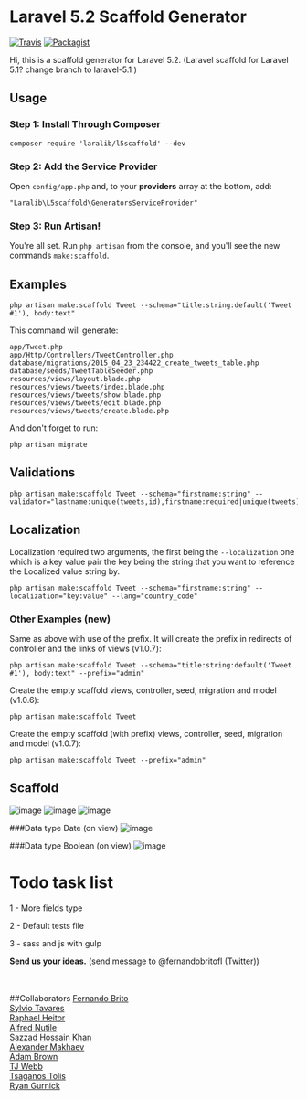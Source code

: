 # Laravel 5.2 Scaffold Generator
[![Travis](https://img.shields.io/travis/laralib/l5scaffold.svg?style=flat-square)](https://github.com/laralib/l5scaffold)
[![Packagist](https://img.shields.io/packagist/dt/laralib/l5scaffold.svg?style=flat-square)](https://packagist.org/packages/laralib/l5scaffold)

Hi, this is a scaffold generator for Laravel 5.2. (Laravel scaffold for Laravel 5.1? change branch to laravel-5.1 )


## Usage

### Step 1: Install Through Composer

```
composer require 'laralib/l5scaffold' --dev
```

### Step 2: Add the Service Provider

Open `config/app.php` and, to your **providers** array at the bottom, add:

```
"Laralib\L5scaffold\GeneratorsServiceProvider"
```

### Step 3: Run Artisan!

You're all set. Run `php artisan` from the console, and you'll see the new commands `make:scaffold`.

## Examples


```
php artisan make:scaffold Tweet --schema="title:string:default('Tweet #1'), body:text"
```
This command will generate:

```
app/Tweet.php
app/Http/Controllers/TweetController.php
database/migrations/2015_04_23_234422_create_tweets_table.php
database/seeds/TweetTableSeeder.php
resources/views/layout.blade.php
resources/views/tweets/index.blade.php
resources/views/tweets/show.blade.php
resources/views/tweets/edit.blade.php
resources/views/tweets/create.blade.php
```
And don't forget to run:

```
php artisan migrate
```

## Validations
```
php artisan make:scaffold Tweet --schema="firstname:string" --validator="lastname:unique(tweets,id),firstname:required|unique(tweets)"
```

## Localization
Localization required two arguments, the first being the `--localization` one which is a key value pair the key being the string that you want to reference the Localized value string by. 
```
php artisan make:scaffold Tweet --schema="firstname:string" --localization="key:value" --lang="country_code"
```

### Other Examples (new)

Same as above with use of the prefix. It will create the prefix in redirects of controller and the links of views (v1.0.7):
```
php artisan make:scaffold Tweet --schema="title:string:default('Tweet #1'), body:text" --prefix="admin"
```
Create the empty scaffold views, controller, seed, migration and model (v1.0.6):
```
php artisan make:scaffold Tweet
```
Create the empty scaffold (with prefix) views, controller, seed, migration and model (v1.0.7):
```
php artisan make:scaffold Tweet --prefix="admin"
```

## Scaffold
![image](http://i62.tinypic.com/11maveb.png)
![image](http://i58.tinypic.com/eqchat.png)
![image](http://i62.tinypic.com/20h7k8n.png)

###Data type Date (on view)
![image](http://i65.tinypic.com/29wooxl.png) 

###Data type Boolean (on view)
![image](http://i65.tinypic.com/afehl5.jpg)

# Todo task list
1 - More fields type

2 - Default tests file

3 - sass and js with gulp

**Send us your ideas.** (send message to @fernandobritofl (Twitter))


<br/><br/>
##Collaborators
 [Fernando Brito](https://github.com/fernandobritofl "fernandobritofl")
 <br/>[Sylvio Tavares](https://github.com/sylviot "Sylviot")
 <br/>[Raphael Heitor](https://github.com/raphaelheitor "raphaelheitor")
 <br/>[Alfred Nutile](https://github.com/alnutile "alnutile")
 <br/>[Sazzad Hossain Khan](https://github.com/itsazzad "itsazzad")
 <br/>[Alexander Makhaev](https://github.com/mankms "mankms")
 <br/>[Adam Brown](https://github.com/DeftNerd "DeftNerd")
 <br/>[TJ Webb](https://github.com/webbtj "webbtj")
 <br/>[Tsaganos Tolis](https://github.com/Dev-Force "Dev-Force")
 <br/>[Ryan Gurnick](https://github.com/ryangurn "ryangurn")

